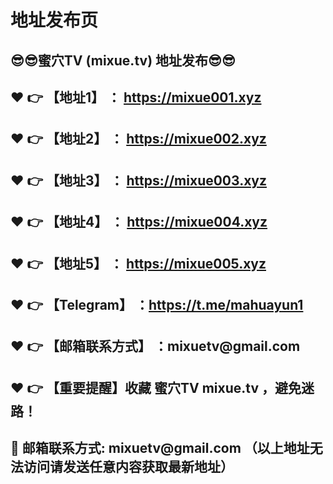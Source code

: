 <h1>地址发布页</h1>
<h2>😎😎蜜穴TV (mixue.tv) 地址发布😎😎 </h2>
<h2>❤️ 👉 【地址1】 ： <a href="https://mixue001.xyz">https://mixue001.xyz</a> </h2>
<h2>❤️ 👉 【地址2】 ： <a href="https://mixue002.xyz">https://mixue002.xyz</a> </h2>
<h2>❤️ 👉 【地址3】 ： <a href="https://mixue003.xyz">https://mixue003.xyz</a> </h2>
<h2>❤️ 👉 【地址4】 ： <a href="https://mixue004.xyz">https://mixue004.xyz</a> </h2>
<h2>❤️ 👉 【地址5】 ： <a href="https://mixue005.xyz">https://mixue005.xyz</a> </h2>
<h2>❤️ 👉 【Telegram】 ：<a href="https://t.me/mahuayun1">https://t.me/mahuayun1</a> </h2>
<h2>❤️ 👉 【邮箱联系方式】 ：mixuetv@gmail.com </h2>
<h2>❤️ 👉 【重要提醒】收藏 蜜穴TV mixue.tv ，避免迷路！</h2>
<h2>📧 邮箱联系方式: mixuetv@gmail.com （以上地址无法访问请发送任意内容获取最新地址）</h2>
